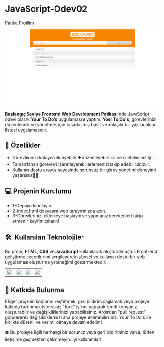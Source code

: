 # JavaScript-Odev02

[Patika Profilim](https://app.patika.dev/onefourthreebb)

<img src="sayfa gorseli.png"/>

**Başlangıç Seviye Frontend Web Development Patikası**'nda JavaScript ödevi olarak **Your To Do's** uygulamasını yaptım. **Your To Do's**, görevlerinizi düzenlemek ve yönetmek için tasarlanmış basit ve anlaşılır bir yapılacaklar listesi uygulamasıdır.

## 🚀 Özellikler

- Görevlerinizi kolayca ekleyebilir ➕ düzenleyebilir ✏️ ve silebilirsiniz 🗑️.
- Tamamlanan görevleri işaretleyerek ilerlemenizi takip edebilirsiniz✅.
- Kullanıcı dostu arayüz sayesinde sorunsuz bir görev yönetimi deneyimi yaşarsınız🎯😊.

## 💻 Projenin Kurulumu

- 1-Depoyu klonlayın.
- 2-index.html dosyasını web tarayıcınızda açın.
- 3-Görevlerinizi eklemeye başlayın ve yapmanız gerekenleri takip etmenin keyfini çıkarın!

<h2> 🛠️ &nbsp;Kullanılan Teknolojiler</h2>

Bu proje, **HTML**, **CSS** ve **JavaScript** kullanılarak oluşturulmuştur. Front-end geliştirme becerilerimi sergileyerek işlevsel ve kullanıcı dostu bir web uygulaması oluşturma yeteneğimi göstermektedir.

<table style="margin: 0 auto;">
  <tr>
    <td><img src="https://img.shields.io/badge/-JavaScript-black?style=flat&logo=javascript"/></td>
    <td><img src="https://img.shields.io/badge/-HTML5-E34F26?style=flat&logo=html5&logoColor=white"></td>
    <td><img src="https://img.shields.io/badge/-Bootstrap-563D7C?style=flat&logo=bootstrap"/></td>
    <td><img src="https://img.shields.io/badge/-CSS3-1572B6?style=flat&logo=css3"/></td>
  </tr>
</table>

## 🤝 Katkıda Bulunma

EEğer projenin kodlarını keşfetmek, geri bildirim sağlamak veya projeye katkıda bulunmak isterseniz "fork" işlemi yaparak kendi kopyanızı oluşturabilir ve değişikliklerinizi yapabilirsiniz. Ardından "pull request" göndererek değişikliklerinizi ana projeye ekletebilirsiniz. Your To Do's ile birlikte düzenli ve verimli olmaya devam edelim!

☎️ Bu projeyle ilgili herhangi bir sorunuz veya geri bildiriminiz varsa, lütfen iletişime geçmekten çekinmeyin. İyi kullanımlar!
